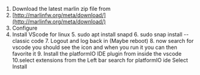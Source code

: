 


1. Download the latest marlin zip file from
2. [http://marlinfw.org/meta/download/](http://marlinfw.org/meta/download/)
3. Configure
4. Install VScode for linux
	5. sudo apt install snapd
	6. sudo snap install --classic code
	7. Logout and log back in (Maybe reboot)
	8. now search for vscode you should see the icon and when you run it you can then favorite it
	9. Install the platformIO IDE plugin from inside the vscode
		10.select extensions from the Left bar
		search for platformIO ide
		Select Install
		 
<!--stackedit_data:
eyJoaXN0b3J5IjpbLTExNTA3MjQ2MjAsLTczODg2ODk5NCwxMT
M1NzYyMzA3LDEyMTM1MjIxMDEsMTE2MjU3Mzk0NywtNDgzODY3
ODk1XX0=
-->